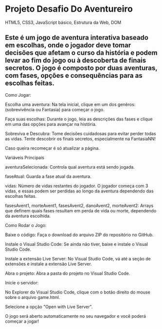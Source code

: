 # Projeto Desafio Do Aventureiro
HTML5, CSS3, JavaScript básico, Estrutura da Web, DOM

Este é um jogo de aventura interativa baseado em escolhas, onde o jogador deve tomar decisões que afetam o curso da história e podem levar ao fim do jogo ou à descoberta de 
finais secretos. O jogo é composto por duas aventuras, com fases, opções e consequências para as escolhas feitas.
---
Como Jogar:

Escolha uma aventura: Na tela inicial, clique em um dos genêros: (sobrevivência ou Fantasia) para começar o jogo.

Faça suas escolhas: Durante o jogo, leia as descrições das fases e clique em uma das opções para avançar na história.

Sobreviva e Descubra: Tome decisões cuidadosas para evitar perder todas as vidas. Tente descobrir os finais secretos, especialmente na FantasiaNN!

Caso queira recomeçar é só atualizar a página.


Variáveis Principais

aventuraSelecionada: Controla qual aventura está sendo jogada.

faseAtual: Guarda a fase atual da aventura.

vidas: Número de vidas restantes do jogador. O jogador começa com 3 vidas, e essas podem ser perdidas ao longo da aventura dependendo das escolhas feitas.

fasesAvent1, morteAvent1, fasesAvent2, danoAvent2, morteAvent2: Arrays que definem quais fases resultam em perda de vida ou morte, dependendo da aventura escolhida.


Como Rodar o Jogo:

Baixe o código: Faça o download do arquivo ZIP do repositório no GitHub.

Instale o Visual Studio Code: Se ainda não tiver, baixe e instale o Visual Studio Code.

Instale a extensão Live Server: No Visual Studio Code, vá até a seção de extensões e instale a extensão Live Server.

Abra o projeto: Abra a pasta do projeto no Visual Studio Code.

Inicie o servidor:

No Explorer do Visual Studio Code, clique com o botão direito do mouse sobre o arquivo game.html.

Selecione a opção "Open with Live Server".

O jogo será aberto automaticamente no seu navegador e você poderá começar a jogar!




